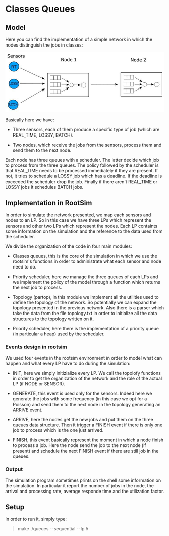 # Classes Queues

## Model
Here you can find the implementation of a simple network in which the nodes distinguish the jobs in classes:

![Image alt text](./model.jpg)

Basically here we have:

- Three sensors, each of them produce a specific type of job (which are REAL_TIME, LOSSY, BATCH).

- Two nodes, which receive the jobs from the sensors, process them and send them to the next node.

Each node has three queues with a scheduler. The latter decide which job to process from the three queues. The policy followed by the scheduler is that REAL_TIME needs to be processed immediately if they are present. If not, it tries to schedule a LOSSY job which has a deadline. If the deadline is exceeded the scheduler drop the job. Finally if there aren't REAL_TIME or LOSSY jobs it schedules BATCH jobs.

## Implementation in RootSim
In order to simulate the network presented, we map each sensors and nodes to an LP. So in this case we have three LPs which represent the sensors and other two LPs which represent the nodes. Each LP containts some information on the simulation and the reference to the data used from the scheduler.

We divide the organization of the code in four main modules:

- Classes queues, this is the core of the simulation in which we use the rootsim's functions in order to administrate what each sensor and node need to do.

- Priority scheduler, here we manage the three queues of each LPs and we implement the policy of the model through a function which returns the next job to process.

- Topology (partop), in this module we implement all the utilities used to define the topology of the network. So potentially we can expand the topology presented in the previous network. Also there is a parser which take the data from the file topology.txt in order to initialize all the data structures to the topology written on it.

- Priority scheduler, here there is the implementation of a priority queue (in particular a heap) used by the scheduler.

### Events design in rootsim
We used four events in the rootsim environment in order to model what can happen and what every LP have to do during the simulation:

- INIT, here we simply initizialize every LP. We call the topolofy functions in order to get the organization of the network and the role of the actual LP (if NODE or SENSOR).

- GENERATE, this event is used only for the sensors. Indeed here we generate the jobs with some frequency (in this case we opt for a Poisson) and send them to the next node in the topology generating an ARRIVE event.

- ARRIVE, here the nodes get the new jobs and put them on the three queues data structure. Then it trigger a FINISH event if there is only one job to process which is the one just arrived.

- FINISH, this event basically represent the moment in which a node finish to process a job. Here the node send the job to the next node (if present) and schedule the next FINISH event if there are still job in the queues.

### Output
The simulation program sometimes prints on the shell some information on the simulation. In particular it report the number of jobs in the node, the arrival and processing rate, average responde time and the utilization factor.

## Setup
In order to run it, simply type:
> make
> ./queues --sequential --lp 5

